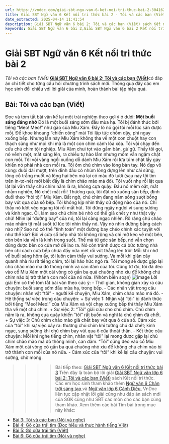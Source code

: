```yaml
---
url: https://vndoc.com/giai-sbt-ngu-van-6-ket-noi-tri-thuc-bai-2-304162
title: Giải SBT Ngữ văn 6 Kết nối tri thức bài 2 - Tôi và các bạn (Viết) - VnDoc.com
date_extracted: 2025-04-14 11:41:54
description: Giải SBT Ngữ văn 6 bài 2: Tôi và các bạn (Viết) sách Kết nối tri thức có đáp án chi tiết cho các bạn cùng tham khảo.
keywords: Giải SBT Ngữ văn 6 bài 2,Giải SBT Ngữ văn 6 bài 2 Kết nối tri thức,Giải sách bài tập Ngữ văn KNTT lớp 6,Ngữ văn lớp 6 Kết nối tri thức,giải bài tập ngữ văn lớp 6,bài Tôi và các bạn (Viết)
---
```


# Giải SBT Ngữ văn 6 Kết nối tri thức bài 2
 _Tôi và các bạn \(Viết\)_
[**Giải SBT Ngữ văn 6 bài 2: Tôi và các bạn \(Viết\)**](<https://vndoc.com/giai-sbt-ngu-van-6-ket-noi-tri-thuc-bai-2-304162>)có đáp án chi tiết cho từng câu hỏi chương trình sách mới. Thông qua đây các em học sinh đối chiếu với lời giải của mình, hoàn thành bài tập hiệu quả.
## Bài: Tôi và các bạn \(Viết\)
Đọc và tóm tắt bài văn kể lại một trải nghiệm theo gợi ý ở dưới:
**Một buổi sáng đáng nhớ**
Đó là một buổi sáng sớm đầu mùa hạ. Tôi bị đánh thức bởi tiếng “Meo\! Meo\!” như gào của Miu Xám. Đấy lò nó gọi tôi mỗi lúc sản được mồi. Để khoe khoang “chiến công” mài Tỏi lập tức chồm dậy, phi ngay xuống bếp. Nhưng lần này Miu Xám không tha về một con chuột hay con thạch sùng như mọi khi mà là một con chim cánh lõa xõa. Tôi vội chạy đến cứu chú chim tội nghiệp. Miu Xám chui tọt vào gắm bản, gừ gừ. Thấy tôi gọi, nó vểnh một, mắt sáng lên, ra chiều tự hào lắm nhưng mồm vẫn ngậm chặt con mồi. Tôi vội vàng ngồi xuống dỗ dành Miu Xám rồi lừa túm chặt lấy gáy khiến nó phải nhả con mồi ra. Tôi ôm chú chim vào lòng bàn tay. Nó đẹp vô cùng: đuôi dài mượt, trên đỉnh đầu có nhúm lông dựng lên như cái sừng, lông cổ trắng muốt và lông hai bên má lại có màu đỏ tươi \(sau này tôi tìm trên in-tơ-nét mới biết đấy là chim chào mào má đỏ\). Tôi vuốt nhẹ rồi lật qua lật lại vẫn thấy chú chim nằm lả ra, không cựa quậy. Đầu nó mềm oặt, mắt nhắm nghiền, Nó chết mất rồi\! Thương quá, tôi đặt nó xuống sàn bếp, định đuổi theo “hỏi tội” Miu Xám. Bất ngờ, chú chim đang nằm sóng sượt bỗng bay vút qua cửa sổ bếp. Tôi không kịp nhìn thấy cử động nào của nó. Chỉ thấy nó lướt vèo ngang tôi rồi mất hút. Tôi đứng ngây người vì sung sướng và kinh ngạc. Ôi, làm sao chú chim bé nhỏ có thể giả chết y như thật vậy chứ\! Nhìn lại “đường bay” của nó, tôi lại càng ngạc nhiên. Rõ ràng chú chào mào nhắm tịt mắt suốt từ lúc tôi nhìn thấy nó. Vậy nó nhìn đường bằng cách nào nhỉ? Sao nó có thể “tính toán” một đường bay chéo chính xác tuyệt vời như thế kia? Bởi vì cửa sổ bếp nhà tôi không rộng và chỉ mở kéo về một bên, còn bên kia vẫn là kinh trong suốt. Thế mà từ góc sàn bếp, nó vẫn chọn đúng được bên có cửa mở để lao ra. Nó còn tránh được cả bức tường nhà bên chỉ cách cửa bếp chưa đầy nửa mét rồi vút thẳng lên trời\! Mỗi khi nhớ về buổi sáng hôm ấy, tôi luôn cảm thấy vui sướng. Và mỗi khi giàn cây quanh nhà ríu rít tiếng chim, tôi lại háo hức ngó ra. Tôi mong sẽ được gặp lại chú chào mào má đỏ thông minh và can đảm của tôi. Cũng từ đó, tôi đã đeo vào cổ Miu Xám một cái vòng có gắn ba quả chuông nhỏ xíu để không chú chim nào bị trở thành con mồi của nó nữa.
\(Nhóm biên soạn\)
![image](https://i.vdoc.vn/data/image/2023/09/04/11-319.jpg)
Lời giải
Em có thể tóm tắt bài văn theo các ý:
\- Thời gian, không gian xảy ra câu chuyện: buổi sáng sớm đầu mùa hạ, trong bếp.
\- Các nhân vật trong câu chuyện: nhân vật “tôi” - người kể chuyện, Miu Xám, chim chào mào má đỏ.
\- Hệ thống sự việc trong câu chuyện:
\+ Sự việc 1: Nhân vật “tôi” bị đánh thức bởi tiếng “Meo\! Meo\!” của Miu Xám và vội chạy xuống bếp thì thấy Miu Xám tha về một chú chim.
\+ Sự việc 2: “Tôi” giải cứu cho chú chim. Chú chim nằm lả ra, không cựa quậy khiến “tôi” rất buồn và nghĩ là chú chim đã chết.
\+ Sự việc 3: Chú chim chào mào giả chết bay vút qua ô cửa số. Cảm xúc của “tôi” khi sự việc xảy ra: thương chú chim khi tưởng chú đã chết; kinh ngạc, sung sướng khi chú chim bay vút qua ô cửa thoát thân.
\- Kết thúc câu chuyện: Mỗi khi nghe tiếng chim, nhân vật “tôi” lại mong được gặp lại chú chim chào mào má đỏ thông minh, can đảm. “Tôi” cũng đeo vào cổ Miu Xám một cái vòng có gắn ba quả chuông nhỏ xíu để không chú chim nào bị trở thành con mồi của nó nữa.
\- Cảm xúc của “tôi” khi kể lại câu chuyện: vui sướng, chờ mong.
>>>> Bài tiếp theo: [Giải SBT Ngữ văn 6 Kết nối tri thức bài 3](<https://vndoc.com/giai-sbt-ngu-van-6-ket-noi-tri-thuc-bai-3-304163>)
Trên đây là toàn bộ lời giải [Giải SBT Ngữ văn lớp 6 bài 2: Tôi và các bạn \(Viết\)](<https://vndoc.com/giai-sbt-ngu-van-6-ket-noi-tri-thuc-bai-2-304162>) sách Kết nối tri thức. Các em học sinh tham khảo thêm [Ngữ văn 6 Chân trời sáng tạo ](<https://vndoc.com/ngu-van-6-sach-chan-troi-sang-tao>)và [Ngữ văn lớp 6 Cánh Diều.](<https://vndoc.com/ngu-van-6-sach-canh-dieu>) VnDoc liên tục cập nhật lời giải cũng như đáp án sách mới của SGK cũng như SBT các môn cho các bạn cùng tham khảo.
Xem thêm các bài Tìm bài trong mục này khác:
  * [Bài 3: Tôi và các bạn \(Nói và nghe\)](</giai-sbt-ngu-van-6-ket-noi-tri-thuc-bai-3-304163>)
  * [Bài 4: Gõ cửa trái tim \(Đọc hiểu và thực hành tiếng Việt\)](</giai-sbt-ngu-van-6-ket-noi-tri-thuc-bai-4-304165>)
  * [Bài 5: Gõ cửa trái tim \(Viết\)](</giai-sbt-ngu-van-6-ket-noi-tri-thuc-bai-5-304166>)
  * [Bài 6: Gõ cửa trái tim \(Nói và nghe\)](</giai-sbt-ngu-van-6-ket-noi-tri-thuc-bai-6-304168>)


